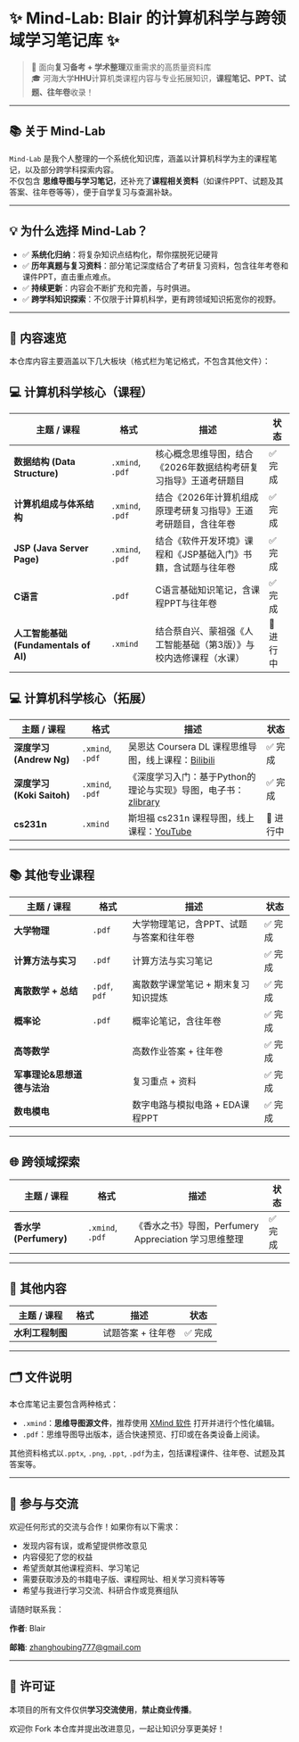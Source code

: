 # ✨ Mind-Lab: Blair 的计算机科学与跨领域学习笔记库 ✨

> 🎯 面向**复习备考 + 学术整理**双重需求的高质量资料库  
> 🎓 河海大学**HHU**计算机类课程内容与专业拓展知识，**课程笔记、PPT、试题、往年卷**收录！ 

-----

## 📚 关于 Mind-Lab

`Mind-Lab` 是我个人整理的一个系统化知识库，涵盖以计算机科学为主的课程笔记，以及部分跨学科探索内容。  
不仅包含 **思维导图与学习笔记**，还补充了**课程相关资料**（如课件PPT、试题及其答案、往年卷等等），便于自学复习与查漏补缺。

-----

## 💡 为什么选择 Mind-Lab？

- ✅ **系统化归纳**：将复杂知识点结构化，帮你摆脱死记硬背  
- ✅ **历年真题与复习资料**：部分笔记深度结合了考研复习资料，包含往年考卷和课件PPT，直击重点难点。
- ✅ **持续更新**：内容会不断扩充和完善，与时俱进。
- ✅ **跨学科知识探索**：不仅限于计算机科学，更有跨领域知识拓宽你的视野。

-----
## 📖 内容速览

本仓库内容主要涵盖以下几大板块（格式栏为笔记格式，不包含其他文件）：

## 💻 计算机科学核心（课程）

| 主题 / 课程  | 格式 | 描述  |状态     |
| -- | ---- | ---- | -------- |
| **数据结构 (Data Structure)**  | `.xmind`, `.pdf`  | 核心概念思维导图，结合《2026年数据结构考研复习指导》王道考研题目     | ✅ 完成   |
| **计算机组成与体系结构**       | `.xmind`, `.pdf`  | 结合《2026年计算机组成原理考研复习指导》王道考研题目，含往年卷   |  ✅ 完成   |
| **JSP (Java Server Page)**     | `.xmind`, `.pdf`  | 结合《软件开发环境》课程和《JSP基础入门》书籍，含试题与往年卷     | ✅ 完成   |
| **C语言** | `.pdf`  | C语言基础知识笔记，含课程PPT与往年卷   | ✅ 完成  |
| **人工智能基础 (Fundamentals of AI)** | `.xmind` | 结合蔡自兴、蒙祖强《人工智能基础（第3版）》与校内选修课程（水课）  | 🚧 进行中 |

## 💻 计算机科学核心（拓展）

| 主题 / 课程  | 格式 | 描述  |状态     |
| -- | ---- | ---- | -------- |
| **深度学习 (Andrew Ng)**   | `.xmind`, `.pdf`  | 吴恩达 Coursera DL 课程思维导图，线上课程：[Bilibili](https://www.bilibili.com/video/BV1FT4y1E74V/)   | ✅ 完成   |
| **深度学习 (Koki Saitoh)**  | `.xmind`, `.pdf`  | 《深度学习入门：基于Python的理论与实现》导图，电子书：[zlibrary](https://z-lib.gd/book/5330695/f3624e/)  | ✅ 完成   |
| **cs231n**  | `.xmind`  | 斯坦福 cs231n 课程导图，线上课程：[YouTube](https://www.youtube.com/watch?v=vT1JzLTH4G4&list=PLC1qU-LWwrF64f4QKQT-Vg5Wr4qEE1Zxk) | 🚧 进行中 |

---

## 📚 其他专业课程

| 主题 / 课程  | 格式 | 描述    | 状态     |
| ----| ------ | ---- | ---- |
| **大学物理** | `.pdf` | 大学物理笔记，含PPT、试题与答案和往年卷  | ✅ 完成 |
| **计算方法与实习**  | `.pdf` | 计算方法与实习笔记 | ✅ 完成   |
| **离散数学 + 总结** | `.pdf`, `pdf`| 离散数学课堂笔记 + 期末复习知识提炼 | ✅ 完成   |
| **概率论** | `.pdf` | 概率论笔记，含往年卷 | ✅ 完成   |
| **高等数学** | |高数作业答案 + 往年卷| ✅ 完成   |
| **军事理论&思想道德与法治** | |复习重点 + 资料| ✅ 完成   |
| **数电模电** | |数字电路与模拟电路 + EDA课程PPT|  ✅ 完成   |

---

## 🌐 跨领域探索

| 主题 / 课程 | 格式 | 描述  | 状态  |
| ----- | ----| ----- | ---- |
| **香水学 (Perfumery)** | `.xmind`, `.pdf` | 《香水之书》导图，Perfumery Appreciation 学习思维整理 | ✅ 完成 |

---

## 📝 其他内容

| 主题 / 课程  | 格式 | 描述  |状态 |
| -- | ---- | ---- | ----- |
|**水利工程制图**||试题答案 + 往年卷|✅ 完成|

---

## 🗂️ 文件说明

本仓库笔记主要包含两种格式：

- `.xmind`：**思维导图源文件**，推荐使用 [XMind 软件](https://xmind.app/) 打开并进行个性化编辑。
- `.pdf`：思维导图导出版本，适合快速预览、打印或在各类设备上阅读。

其他资料格式以`.pptx`, `.png`, `.ppt`, `.pdf`为主，包括课程课件、往年卷、试题及其答案等。

-----

## 👋 参与与交流

欢迎任何形式的交流与合作！如果你有以下需求：

  * 发现内容有误，或希望提供修改意见
  * 内容侵犯了您的权益
  * 希望贡献其他课程资料、学习笔记
  * 需要获取涉及的书籍电子版、课程网址、相关学习资料等等
  * 希望与我进行学习交流、科研合作或竞赛组队

请随时联系我：

**作者**: Blair

**邮箱**: zhanghoubing777@gmail.com

-----

## 📝 许可证

本项目的所有文件仅供**学习交流使用**，**禁止商业传播**。

欢迎你 Fork 本仓库并提出改进意见，一起让知识分享更美好！

